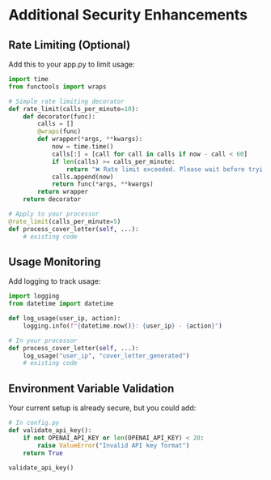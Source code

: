 # Additional Security Enhancements

## Rate Limiting (Optional)
Add this to your app.py to limit usage:

```python
import time
from functools import wraps

# Simple rate limiting decorator
def rate_limit(calls_per_minute=10):
    def decorator(func):
        calls = []
        @wraps(func)
        def wrapper(*args, **kwargs):
            now = time.time()
            calls[:] = [call for call in calls if now - call < 60]
            if len(calls) >= calls_per_minute:
                return "❌ Rate limit exceeded. Please wait before trying again."
            calls.append(now)
            return func(*args, **kwargs)
        return wrapper
    return decorator

# Apply to your processor
@rate_limit(calls_per_minute=5)
def process_cover_letter(self, ...):
    # existing code
```

## Usage Monitoring
Add logging to track usage:

```python
import logging
from datetime import datetime

def log_usage(user_ip, action):
    logging.info(f"{datetime.now()}: {user_ip} - {action}")

# In your processor
def process_cover_letter(self, ...):
    log_usage("user_ip", "cover_letter_generated")
    # existing code
```

## Environment Variable Validation
Your current setup is already secure, but you could add:

```python
# In config.py
def validate_api_key():
    if not OPENAI_API_KEY or len(OPENAI_API_KEY) < 20:
        raise ValueError("Invalid API key format")
    return True

validate_api_key()
```
